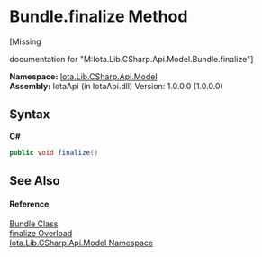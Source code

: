 # Bundle.finalize Method 
 

\[Missing <summary> documentation for "M:Iota.Lib.CSharp.Api.Model.Bundle.finalize"\]

**Namespace:**&nbsp;<a href="N_Iota_Lib_CSharp_Api_Model">Iota.Lib.CSharp.Api.Model</a><br />**Assembly:**&nbsp;IotaApi (in IotaApi.dll) Version: 1.0.0.0 (1.0.0.0)

## Syntax

**C#**<br />
``` C#
public void finalize()
```


## See Also


#### Reference
<a href="T_Iota_Lib_CSharp_Api_Model_Bundle">Bundle Class</a><br /><a href="Overload_Iota_Lib_CSharp_Api_Model_Bundle_finalize">finalize Overload</a><br /><a href="N_Iota_Lib_CSharp_Api_Model">Iota.Lib.CSharp.Api.Model Namespace</a><br />